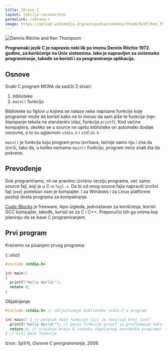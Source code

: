 ```yaml
---
title: Zdravo C
layout: lekcija-racunarstvo
permalink: /zdravo-c
image: https://upload.wikimedia.org/wikipedia/commons/thumb/8/8f/Ken_Thompson_%28sitting%29_and_Dennis_Ritchie_at_PDP-11_%282876612463%29.jpg/959px-Ken_Thompson_%28sitting%29_and_Dennis_Ritchie_at_PDP-11_%282876612463%29.jpg
---
```


![Dennis Ritchie and Ken Thompson]({{page.image}})

**Programski jezik C je napravio neki lik po imenu Dennis Ritchie 1972. godine, za korišćenje na Unix sistemima. Iako je napravljen za sistemsko programiranje, takođe se koristi i za programiranje aplikacija.**

## Osnove

Svaki C program MORA da sadrži 2 stvari:

1. biblioteke
2. `main()` funkciju

Biblioteke su fajlovi u kojima se nalaze neke napisane funkcije koje programer može da koristi kako ne bi morao da sam piše te funkcije (npr: štampanje teksta na standardni izlaz, funkcija `printf`). Kod većine kompajlera, ukoliko se u source ne upišu biblioteke on automatki dodaje osnovne, a to su uglavnom `stdio.h` i `stdlib.h`.

`main()` je funkcija koju program prvu izvršava, tačnije samo nju i zna da izvrši, tako da, u koliko nemamo `main()` funkciju, program neće znati šta da pokrene.

## Prevođenje

Dok programiramo, mi ne pravimo izvršnu verziju programa, već samo source fajl, koji je u C-u `fajl.c`. Da bi od ovog source fajla napravili izvršni fajl (`exe`) potreban nam je kompajler. I za Windows i za Linux platforme postoji dosta programa za kompaliranje.

[Code::Blocks](//www.codeblocks.org/) je freeware, lepo izgleda, jednostavan za korišćenje, koristi GCC kompajler, takođe, koristi se za C i C++. Preporučio bih ga onima koji planiraju da se bave C programiranjem.

## Prvi program

Krećemo sa pisanjem prvog programa:

{:.ulaz}
```c
#include <stdio.h>

int main()
{
  printf("Hello World!");
  return 0;
}
```

Objašnjenje:

```c
#include <stdio.h> // uključivanje biblioteke stdio.h u program

int main() { // početak main funkcije čiji je rezultat broj (int)
  printf("Hello World!"); // poziv funkcije printf sa prosleđenim tekstom
  return 0; // vraćanje broja 0 (oznaka regularnog završetka programa)
} // kraj main funkcije
```


Izvor: Sp1r1t, *Osnove C prorgramiranja*, 2009.
